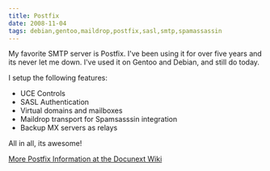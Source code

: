 ```yaml
---
title: Postfix
date: 2008-11-04
tags: debian,gentoo,maildrop,postfix,sasl,smtp,spamassassin
---
```

My favorite SMTP server is Postfix. I've been using it for over five years and its never let me down. I've used it on Gentoo and Debian, and still do today.

I setup the following features:

* UCE Controls
* SASL Authentication
* Virtual domains and mailboxes
* Maildrop transport for Spamsasssin integration
* Backup MX servers as relays

All in all, its awesome!

<a href="http://www.docunext.com/">More Postfix Information at the Docunext Wiki</a>

